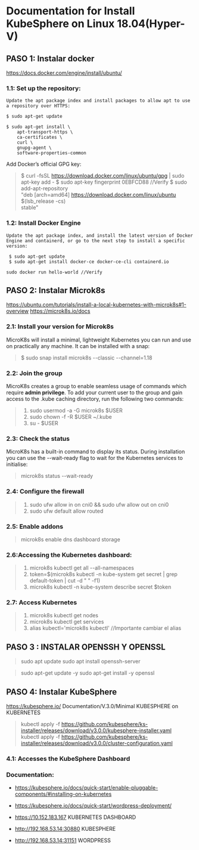 # Documentation for Install KubeSphere on Linux 18.04(Hyper-V)

## PASO 1: Instalar docker 
 https://docs.docker.com/engine/install/ubuntu/

### 1.1: Set up the repository:  

    Update the apt package index and install packages to allow apt to use a repository over HTTPS:

    $ sudo apt-get update

    $ sudo apt-get install \
        apt-transport-https \
        ca-certificates \
        curl \
        gnupg-agent \
        software-properties-common

 Add Docker’s official GPG key:

>$ curl -fsSL https://download.docker.com/linux/ubuntu/gpg | sudo apt-key add -
>$ sudo apt-key fingerprint 0EBFCD88    //Verify
>$ sudo add-apt-repository \
    "deb [arch=amd64] https://download.docker.com/linux/ubuntu \
    $(lsb_release -cs) \
    stable"

### 1.2: Install Docker Engine

    Update the apt package index, and install the latest version of Docker Engine and containerd, or go to the next step to install a specific version:

     $ sudo apt-get update
     $ sudo apt-get install docker-ce docker-ce-cli containerd.io
	 
	sudo docker run hello-world //Verify 
	 
## PASO 2: Instalar Microk8s   
https://ubuntu.com/tutorials/install-a-local-kubernetes-with-microk8s#1-overview
https://microk8s.io/docs

### 2.1: Install your version for Microk8s
MicroK8s will install a minimal, lightweight Kubernetes you can run and use on practically any machine. It can be installed with a snap:

>$ sudo snap install microk8s --classic --channel=1.18

### 2.2: Join the group

MicroK8s creates a group to enable seamless usage of commands which require **admin privilege**. To add your current user to the group and gain access to the .kube caching directory, run the following two commands:

>1. sudo usermod -a -G microk8s $USER
>2. sudo chown -f -R $USER ~/.kube
>3. su - $USER

### 2.3: Check the status

MicroK8s has a built-in command to display its status. During installation you can use the --wait-ready flag to wait for the Kubernetes services to initialise:

>  microk8s status --wait-ready


### 2.4: Configure the firewall

>1. sudo ufw allow in on cni0 && sudo ufw allow out on cni0
>2. sudo ufw default allow routed


### 2.5: Enable addons

>microk8s enable dns dashboard storage


### 2.6:Accessing the Kubernetes dashboard:

>1. microk8s kubectl get all --all-namespaces
>2. token=$(microk8s kubectl -n kube-system get secret | grep default-token | cut -d " " -f1)
>3. microk8s kubectl -n kube-system describe secret $token


### 2.7: Access Kubernetes

> 1. microk8s kubectl get nodes
> 2. microk8s kubectl get services
> 3. alias kubectl='microk8s kubectl'     //Importante cambiar el alias 

## PASO 3 : INSTALAR OPENSSH Y OPENSSL

>sudo apt update
>sudo apt install openssh-server

>sudo apt-get update -y
>sudo apt-get install -y openssl

## PASO 4: Instalar  KubeSphere   
https://kubesphere.io/   Documentation/V.3.0/Minimal KUBESPHERE on KUBERNETES

>kubectl apply -f https://github.com/kubesphere/ks-installer/releases/download/v3.0.0/kubesphere-installer.yaml   
>kubectl apply -f https://github.com/kubesphere/ks-installer/releases/download/v3.0.0/cluster-configuration.yaml

### 4.1: Accesses the KubeSphere Dashboard


### Documentation:

- https://kubesphere.io/docs/quick-start/enable-pluggable-components/#installing-on-kubernetes
- https://kubesphere.io/docs/quick-start/wordpress-deployment/

- https://10.152.183.167  KUBERNETES DASHBOARD
- http://192.168.53.14:30880 KUBESPHERE
- http://192.168.53.14:31151 WORDPRESS
